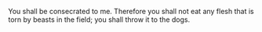You shall be consecrated to me. Therefore you shall not eat any flesh that is torn by beasts in the field; you shall throw it to the dogs.
